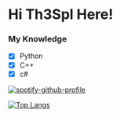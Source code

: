# Hi Th3Spl Here!

### My Knowledge
- [x] Python
- [x] C++
- [x] c#

[![spotify-github-profile](https://spotify-github-profile.vercel.app/api/view?uid=31e2zm5f74xifzyo73v62bg6kp7a&cover_image=true&theme=natemoo-re&bar_color=1138d4&bar_color_cover=false)](https://spotify-github-profile.vercel.app/api/view?uid=31e2zm5f74xifzyo73v62bg6kp7a&redirect=true)


[![Top Langs](https://github-readme-stats.vercel.app/api/top-langs/?username=th3spl&layout=compact&hide_title=false&title_color=#00ff35)](https://github.com/anuraghazra/github-readme-stats)
